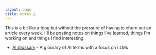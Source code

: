 ```yaml
---
layout: page
title: Notes 📝
---
```


This is a bit like a blog but without the pressure of having to churn out an article every week. I'll be posting notes on things I've learned, things I'm working on and things I find interesting.

* [AI Glossary](notes/ai_glossary) - A glossary of AI terms with a focus on LLMs